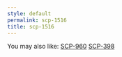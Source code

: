 ```yaml
---
style: default
permalink: scp-1516
title: scp-1516
---
```

You may also like:
[SCP-960](http://scp-wiki.net/scp-960)
[SCP-398](http://scp-wiki.net/scp-398)